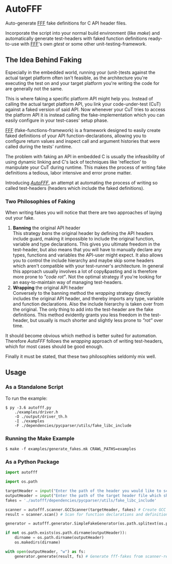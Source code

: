 # AutoFFF
Auto-generate [FFF](https://github.com/meekrosoft/fff) fake definitions for C API header files.

Incorporate the script into your normal build environment (like _make_) and automatically generate test-headers with faked function definitions ready-to-use with [FFF](https://github.com/meekrosoft/fff)'s own _gtest_ or some other unit-testing-framework.

## The Idea Behind Faking
Especially in the embedded world, running your (unit-)tests against the actual target platform often isn't feasible, as the architecture you're executing the test on and your target platform you're writing the code for are generally not the same.

This is where faking a specific platform API might help you. Instead of calling the actual target platform API, you link your code-under-test (CuT) against a faked version of said API. Now whenever your CuT tries to access the platform API it is instead calling the fake-implementation which you can easily configure in your test-cases' setup phase.

[FFF](https://github.com/meekrosoft/fff) (fake-functions-framework) is a framework designed to easily create faked definitions of your API function-declarations, allowing you to configure return values and inspect call and argument histories that were called during the tests' runtime.

The problem with faking an API in embedded C is usually the infeasibility of using dynamic linking and C's lack of techniques like 'reflection' to manipulate your CuT during runtime. This makes the process of writing fake definitions a tedious, labor intensive and error prone matter.

Introducing [*AutoFFF*](https://github.com/FreeGeronimo/autofff), an attempt at automating the process of writing so called test-headers (headers which include the faked definitions).

### Two Philosophies of Faking
When writing fakes you will notice that there are two approaches of laying out your fake.
1. **Banning** the original API header\
This strategy *bans* the original header by defining the API headers include guard, making it impossible to include the original function, variable and type declarations. This gives you ultimate freedom in the test-header, but also means that you will have to manually declare any types, functions and variables the API-user might expect. It also allows you to control the include hierarchy and maybe skip some headers which aren't compatible with your test-runner's architecture. In general this approach usually involves a lot of copy&pasting and is therefore more prone to *"code rot"*. Not the optimal strategy if you're looking for an easy-to-maintain way of managing test-headers.
1. **Wrapping** the original API header\
Conversely to the banning method the *wrapping* strategy directly includes the original API header, and thereby imports any type, variable and function declarations. Also the include hierarchy is taken over from the original. The only thing to add into the test-header are the fake definitions. This method evidently grants you less freedom in the test-header, but usually is much shorter and slightly less prone to *"rot"* over time.

It should become obvious which method is better suited for automation. Therefore *AutoFFF* follows the *wrapping* approach of writing test-headers, which for most cases should be good enough.

Finally it must be stated, that these two philosophies seldomly mix well.

## Usage
### As a Standalone Script
To run the example:
```shell
$ py -3.6 autofff.py
    ./examples/driver.h
    -O ./output/driver_th.h
    -I ./examples
    -F ./dependencies/pycparser/utils/fake_libc_include
```
### Running the Make Example
```shell
$ make -f examples/generate_fakes.mk CRAWL_PATHS=examples
```
### As a Python Package
```python
import autofff

import os.path

targetHeader = input("Enter the path of the header you would like to scan: ")
outputHeader = input("Enter the path of the target header file which shall be generated: ")
fakes = './autofff/dependencies/pycparser/utils/fake_libc_include'

scanner = autofff.scanner.GCCScanner(targetHeader, fakes) # Create GCC code scanner
result = scanner.scan() # Scan for function declarations and definitions

generator = autofff.generator.SimpleFakeGenerator(os.path.splitext(os.path.basename(outputHeader))[0], targetHeader) # Create new generator with name output-header and path to target-header

if not os.path.exists(os.path.dirname(outputHeader)):
    dirname = os.path.dirname(outputHeader)
    os.makedirs(dirname)

with open(outputHeader, "w") as fs:
    generator.generate(result, fs) # Generate fff-fakes from scanner-result
```